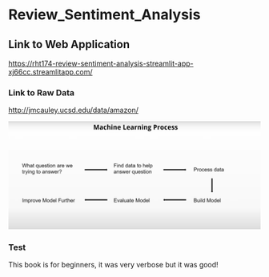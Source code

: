 # Review_Sentiment_Analysis

## Link to Web Application

https://rht174-review-sentiment-analysis-streamlit-app-xj66cc.streamlitapp.com/


### Link to Raw Data
http://jmcauley.ucsd.edu/data/amazon/

<img src="https://github.com/rht174/Review_Sentiment_Analysis/blob/main/Screenshot%202022-07-11%20104911.png" alt="Alt text" title="Optional title">

### Test
This book is for beginners, it was very verbose but it was good!
